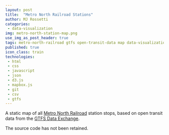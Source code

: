 ```yaml
---
layout: post
title:  "Metro North Railroad Stations"
author: MJ Rossetti
categories:
 - data-visualization
img: metro-north-station-map.png
use_img_as_post_header: true
tags: metro-north-railroad gtfs open-transit-data map data-visualization
published: true
icon_class: train
technologies:
 - html
 - css
 - javascript
 - json
 - d3.js
 - mapbox.js
 - git
 - csv
 - gtfs
---
```


<!--
![semi-transparent black circles plotted on a map to represent the locations of each station stop. includes circles in New York and Connecticut](/assets/images/metro-north-station-map.png "Metro North Station Map")
-->

A static map of all [Metro North Railroad](http://www.mta.info/mnr) station stops, based on open transit data from the [GTFS Data Exchange](http://www.gtfs-data-exchange.com/agency/metro-north-railroad/).

The source code has not been retained.
